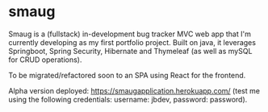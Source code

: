 # smaug

Smaug is a (fullstack) in-development bug tracker MVC web app that I'm currently developing as my first portfolio project. Built on java, it leverages Springboot, Spring Security, Hibernate and Thymeleaf (as well as mySQL for CRUD operations).

To be migrated/refactored soon to an SPA using React for the frontend. 

Alpha version deployed: https://smaugapplication.herokuapp.com/ (test me using the following credentials: username: jbdev, password: password).
